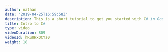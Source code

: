 ```yaml
---
author: nathan
date: "2019-04-25T16:59:58Z"
description: This is a short tutorial to get you started with C# in Godot 3.1.
title: Intro to C#
type: video
videoDuration: 809
videoId: hRuUHxOCYz0
weight: 18
---
```


